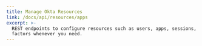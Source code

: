```yaml
---
title: Manage Okta Resources
link: /docs/api/resources/apps
excerpt: >-
  REST endpoints to configure resources such as users, apps, sessions, and
  factors whenever you need.
---
```


